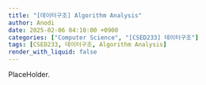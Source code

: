 ```yaml
---
title: "[데이터구조] Algorithm Analysis"
author: Anodi
date: 2025-02-06 04:10:00 +0900
categories: ["Computer Science", "[CSED233] 데이터구조"]
tags: [CSED233, 데이터구조, Algorithm Analysis]
render_with_liquid: false
---
```


PlaceHolder.